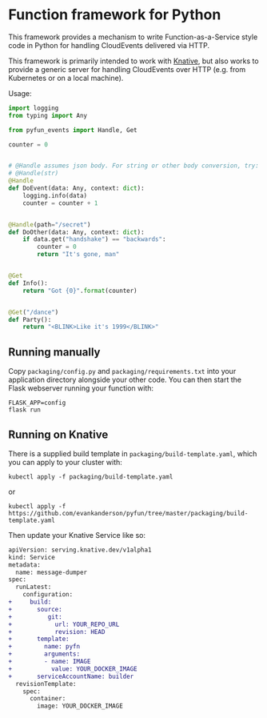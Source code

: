 # Function framework for Python

This framework provides a mechanism to write Function-as-a-Service
style code in Python for handling CloudEvents delivered via HTTP.

This framework is primarily intended to work with
[Knative](https://github.com/knative/docs), but also works to provide
a generic server for handling CloudEvents over HTTP (e.g. from
Kubernetes or on a local machine).

Usage:

```python
import logging
from typing import Any

from pyfun_events import Handle, Get

counter = 0


# @Handle assumes json body. For string or other body conversion, try:
# @Handle(str)
@Handle
def DoEvent(data: Any, context: dict):
    logging.info(data)
    counter = counter + 1


@Handle(path="/secret")
def DoOther(data: Any, context: dict):
    if data.get("handshake") == "backwards":
        counter = 0
        return "It's gone, man"


@Get
def Info():
    return "Got {0}".format(counter)


@Get("/dance")
def Party():
    return "<BLINK>Like it's 1999</BLINK>"
```


## Running manually

Copy `packaging/config.py` and `packaging/requirements.txt` into your
application directory alongside your other code. You can then start the Flask webserver running your function with:

```shell
FLASK_APP=config
flask run
```

## Running on Knative

There is a supplied build template in `packaging/build-template.yaml`, which you can apply to your cluster with:

```shell
kubectl apply -f packaging/build-template.yaml
```

or

```shell
kubectl apply -f https://github.com/evankanderson/pyfun/tree/master/packaging/build-template.yaml
```

Then update your Knative Service like so:

```diff
apiVersion: serving.knative.dev/v1alpha1
kind: Service
metadata:
  name: message-dumper
spec:
  runLatest:
    configuration:
+     build:
+       source:
+          git:
+            url: YOUR_REPO_URL
+            revision: HEAD
+       template:
+         name: pyfn
+         arguments:
+         - name: IMAGE
+           value: YOUR_DOCKER_IMAGE
+       serviceAccountName: builder
  revisionTemplate:
    spec:
      container:
        image: YOUR_DOCKER_IMAGE
```
